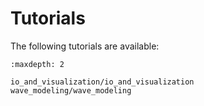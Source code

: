 # Tutorials

The following tutorials are available:

```{toctree}
:maxdepth: 2

io_and_visualization/io_and_visualization
wave_modeling/wave_modeling
```